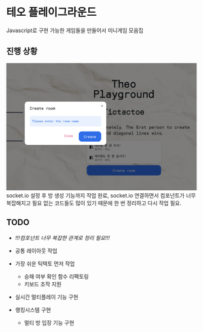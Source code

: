 # 테오 플레이그라운드

Javascript로 구현 가능한 게임들을 만들어서 미니게임 모음집

## 진행 상황

![방 생성](./images/screen01.png)
socket.io 설정 후 방 생성 기능까지 작업 완료, socket.io 연결하면서 컴포넌트가 너무 복잡해지고 필요 없는 코드들도 많이 있기 때문에 한 번 정리하고 다시 작업 필요.

## TODO

-   _!!!컴포넌트 너무 복잡한 관계로 정리 필요!!!_

-   공통 레이아웃 작업
-   가장 쉬운 틱택토 먼저 작업
    -   승패 여부 확인 함수 리팩토링
    -   키보드 조작 지원
-   실시간 멀티플레이 기능 구현
-   랭킹시스템 구현
    -   멀티 방 입장 기능 구현
